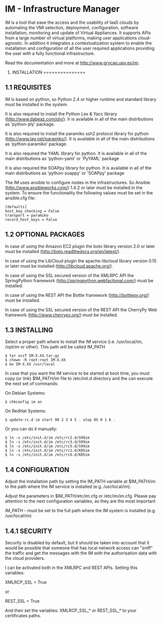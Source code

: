  IM - Infrastructure Manager
============================

IM is a tool that ease the access and the usability of IaaS clouds by automating
the VMI selection, deployment, configuration, software installation, monitoring
and update of Virtual Appliances. It supports APIs from a large number of
virtual platforms, making user applications cloud-agnostic. In addition it
integrates a contextualization system to enable the installation and
configuration of all the user required applications providing the user with a
fully functional infrastructure.

Read the documentation and more at http://www.grycap.upv.es/im.

1. INSTALLATION
===============

1.1 REQUISITES
--------------

IM is based on python, so Python 2.4 or higher runtime and standard library must
be installed in the system.

It is also required to install the Python Lex & Yacc library (http://www.dabeaz.com/ply/).
Ir is available in all of the main distributions as 'python-ply' package.

It is also required to install the paramiko ssh2 protocol library for python
(http://www.lag.net/paramiko/). It is available in all of the main distributions
as 'python-paramiko' package.

It is also required the YAML library for python. It is available in all of the
main distributions as 'python-yaml' or 'PyYAML' package

It is also required the SOAPpy library for python. It is available in all of the
main distributions as 'python-soappy' or 'SOAPpy' package

The IM uses ansible to configure nodes in the infrastructures. So Ansible
(http://www.ansibleworks.com/) 1.4.2 or later must be installed in the system.
To ensure the functionality the following values must be set in the ansible.cfg file:

```
[defaults]
host_key_checking = False
transport = paramiko
record_host_keys = False
```

1.2 OPTIONAL PACKAGES
---------------------

In case of using the Amazon EC2 plugin the boto library version 2.0 or later
must be installed (http://boto.readthedocs.org/en/latest/).

In case of using the LibCloud plugin the apache-libcloud library version 0.15 or later
must be installed (http://libcloud.apache.org/).

In case of using the SSL secured version of the XMLRPC API the SpringPython
framework (http://springpython.webfactional.com/) must be installed.

In case of using the REST API the Bottle framework
(http://bottlepy.org/) must be installed.

In case of using the SSL secured version of the REST API the CherryPy Web
framework (http://www.cherrypy.org/) must be installed.

1.3 INSTALLING
--------------

Select a proper path where to install the IM service (i.e. /usr/local/im, 
/opt/im or other). This path will be called IM_PATH

```
$ tar xvzf IM-X.XX.tar.gz
$ chown -R root:root IM-X.XX
$ mv IM-X.XX /usr/local
```

In case that you want the IM service to be started at boot time, you must copy
(or link) $IM_PATH/im file to /etc/init.d directory and the can execute the next
set of commands:

On Debian Systems:

```
$ chkconfig im on
```

On RedHat Systems:

```
$ update-rc.d im start 99 2 3 4 5 . stop 05 0 1 6 .
```

Or you can do it manually:

```
$ ln -s /etc/init.d/im /etc/rc2.d/S99im
$ ln -s /etc/init.d/im /etc/rc3.d/S99im
$ ln -s /etc/init.d/im /etc/rc5.d/S99im
$ ln -s /etc/init.d/im /etc/rc1.d/K05im
$ ln -s /etc/init.d/im /etc/rc6.d/K05im
```

1.4 CONFIGURATION
-----------------

Adjust the installation path by setting the IM_PATH variable at $IM_PATH/im 
to the path where the IM service is installed (e.g. /usr/local/im).

Adjust the parameters in $IM_PATH/etc/im.cfg or /etc/im/im.cfg. Please pay attention 
to the next configuration variables, as they are the most important

IM_PATH - must be set to the full path where the IM system is installed 
         (e.g. /usr/local/im)
         
1.4.1 SECURITY
--------------

Security is disabled by default, but it should be taken into account that it would
be possible that someone that has local network access can "sniff" the traffic and
get the messages with the IM with the authorisation data with the cloud providers.

I can be activated both in the XMLRPC and REST APIs. Setting this variables:

XMLRCP_SSL = True

or

REST_SSL = True

And then set the variables: XMLRCP_SSL_* or REST_SSL_* to your certificates paths.


